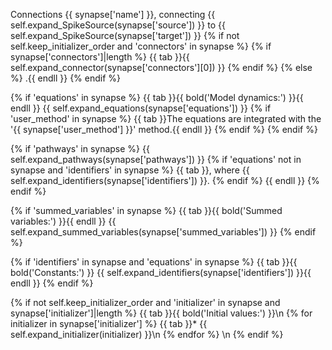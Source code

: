 Connections {{ synapse['name'] }}, connecting {{ self.expand_SpikeSource(synapse['source']) }} to {{ self.expand_SpikeSource(synapse['target']) }}
{% if not self.keep_initializer_order and 'connectors' in synapse %}
    {% if synapse['connectors']|length %}
        {{ tab }}{{ self.expand_connector(synapse['connectors'][0]) }}
    {% endif %}
{% else %}
    .{{ endll }}
{% endif %}

{% if 'equations' in synapse %}
    {{ tab }}{{ bold('Model dynamics:') }}{{ endll }}
    {{ self.expand_equations(synapse['equations']) }}
    {% if 'user_method' in synapse %}
        {{ tab }}The equations are integrated with the '{{ synapse['user_method'] }}' method.{{ endll }}
    {% endif %}
{% endif %}

{% if 'pathways' in synapse %}
    {{ self.expand_pathways(synapse['pathways']) }}
    {% if 'equations' not in synapse and 'identifiers' in synapse %}
        {{ tab }}, where {{ self.expand_identifiers(synapse['identifiers']) }}.
    {% endif %}
    {{ endll }}
{% endif %}

{% if 'summed_variables' in synapse %}
    {{ tab }}{{ bold('Summed variables:') }}{{ endll }}
    {{ self.expand_summed_variables(synapse['summed_variables']) }}
{% endif %}

{% if 'identifiers' in synapse and 'equations' in synapse %}
    {{ tab }}{{ bold('Constants:') }} {{ self.expand_identifiers(synapse['identifiers']) }}{{ endll }}
{% endif %}

{% if not self.keep_initializer_order and 'initializer' in synapse and synapse['initializer']|length %}
    {{ tab }}{{ bold('Initial values:') }}\n
    {% for initializer in synapse['initializer'] %}
        {{ tab }}* {{ self.expand_initializer(initializer) }}\n
    {% endfor %}
    \n
{% endif %}